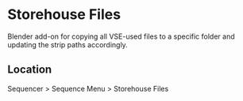 # Storehouse Files
Blender add-on for copying all VSE-used files to a specific folder and updating the strip paths accordingly.

## Location
Sequencer > Sequence Menu > Storehouse Files

